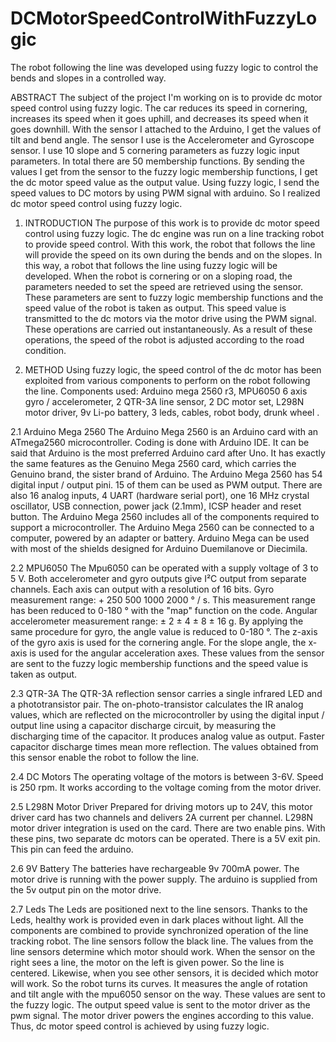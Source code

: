# DCMotorSpeedControlWithFuzzyLogic
The robot following the line was developed using fuzzy logic to control the bends and slopes in a controlled way.

ABSTRACT
The subject of the project I'm working on is to provide dc motor speed control using fuzzy logic. The car reduces its speed in cornering, increases its speed when it goes uphill, and decreases its speed when it goes downhill. With the sensor I attached to the Arduino, I get the values of tilt and bend angle. The sensor I use is the Accelerometer and Gyroscope sensor. I use 10 slope and 5 cornering parameters as fuzzy logic input parameters. In total there are 50 membership functions. By sending the values I get from the sensor to the fuzzy logic membership functions, I get the dc motor speed value as the output value. Using fuzzy logic, I send the speed values to DC motors by using PWM signal with arduino. So I realized dc motor speed control using fuzzy logic.

1.	INTRODUCTION
The purpose of this work is to provide dc motor speed control using fuzzy logic. The dc engine was run on a line tracking robot to provide speed control. With this work, the robot that follows the line will provide the speed on its own during the bends and on the slopes. In this way, a robot that follows the line using fuzzy logic will be developed. When the robot is cornering or on a sloping road, the parameters needed to set the speed are retrieved using the sensor. These parameters are sent to fuzzy logic membership functions and the speed value of the robot is taken  as output. This speed value is transmitted  to the dc motors via the motor drive using the PWM signal. These operations are carried out instantaneously. As a result of these operations, the speed of the robot is adjusted  according to the road condition.

2.	METHOD
Using fuzzy logic, the speed control of the dc motor has been exploited from various components to perform on the robot following the line. Components used: Arduino mega 2560 r3, MPU6050 6 axis gyro / accelerometer, 2 QTR-3A line sensor, 2 DC motor set, L298N motor driver, 9v Li-po battery, 3 leds, cables, robot body, drunk wheel .

2.1 Arduino Mega 2560
The Arduino Mega 2560 is an Arduino card with an ATmega2560 microcontroller. Coding is done with Arduino IDE. It can be said that Arduino is the most preferred Arduino card after Uno. It has exactly the same features as the Genuino Mega 2560 card, which carries the Genuino brand, the sister brand of Arduino. The Arduino Mega 2560 has 54 digital input / output pini. 15 of them can be used as PWM output. There are also 16 analog inputs, 4 UART (hardware serial port), one 16 MHz crystal oscillator, USB connection, power jack (2.1mm), ICSP header and reset button. The Arduino Mega 2560 includes all of the components required to support a microcontroller. The Arduino Mega 2560 can be connected to a computer, powered by an adapter or battery. Arduino Mega can be used with most of the shields designed for Arduino Duemilanove or Diecimila.

2.2	MPU6050
The Mpu6050 can be operated with a supply voltage of 3 to 5 V. Both accelerometer and gyro outputs give I²C output from separate channels. Each axis can output with a resolution of 16 bits. Gyro measurement range: + 250 500 1000 2000 ° / s. This measurement range has been reduced to 0-180 ° with the "map" function on the code. Angular accelerometer measurement range: ± 2 ± 4 ± 8 ± 16 g. By applying the same procedure for gyro, the angle value is reduced to 0-180 °. The z-axis of the gyro axis is used for the cornering angle. For the slope angle, the x-axis is used for the angular acceleration axes. These values from the sensor are sent to the fuzzy logic membership functions and the speed value is taken as output.

2.3	QTR-3A
The QTR-3A reflection sensor carries a single infrared LED and a phototransistor pair. The on-photo-transistor calculates the IR analog values, which are reflected on the microcontroller by using the digital input / output line using a capacitor discharge circuit, by measuring the discharging time of the capacitor. It produces analog value as output. Faster capacitor discharge times mean  more reflection. The values obtained from this sensor enable the robot to follow the line.

2.4	DC Motors
The operating voltage of the motors is between 3-6V. Speed is 250 rpm. It works according to the voltage coming from the motor driver.

2.5	L298N Motor Driver
Prepared for driving motors up to 24V, this motor driver card has two channels and delivers 2A current per channel. L298N motor driver integration is used on the card. There are two enable pins. With these pins, two separate dc motors can be operated. There is a 5V exit pin. This pin can feed the arduino.

2.6	9V Battery
The batteries have rechargeable 9v 700mA power. The motor drive is running with the power supply. The arduino is supplied from the 5v output pin on the motor drive.

2.7	Leds
The Leds are positioned next to the line sensors. Thanks to the Leds, healthy work is provided even in dark places without light.
All the components are combined to provide synchronized operation of the line tracking robot. The line sensors follow the black line. The values from the line sensors determine which motor should work. When the sensor on the right sees a line, the motor on the left is given power. So the line is centered. Likewise, when you see other sensors, it is decided which motor will work. So the robot turns its curves. It measures the angle of rotation and tilt angle with the mpu6050 sensor on the way. These values are sent to the fuzzy logic. The output speed value is sent to the motor driver as the pwm signal. The motor driver powers the engines according to this value. Thus, dc motor speed control is achieved by using fuzzy logic.
